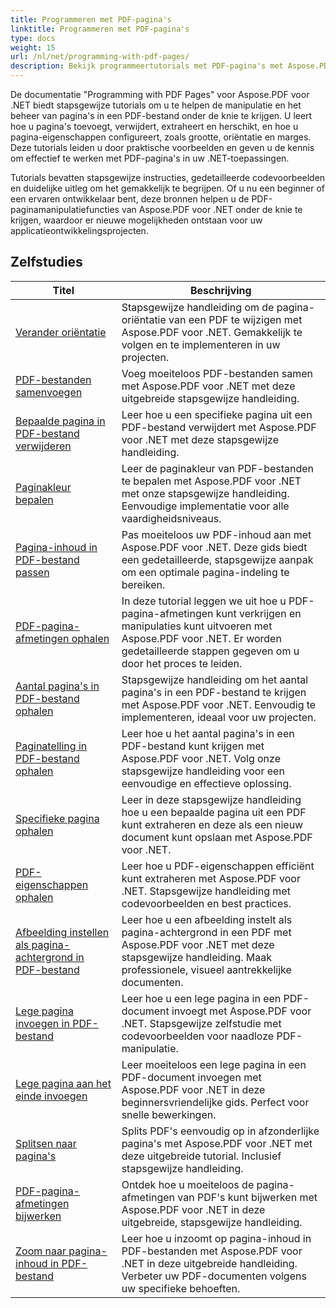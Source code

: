 ```yaml
---
title: Programmeren met PDF-pagina's
linktitle: Programmeren met PDF-pagina's
type: docs
weight: 15
url: /nl/net/programming-with-pdf-pages/
description: Bekijk programmeertutorials met PDF-pagina's met Aspose.PDF voor .NET. Leer hoe u de pagina's van PDF-bestanden kunt manipuleren en aanpassen.
---
```

De documentatie "Programming with PDF Pages" voor Aspose.PDF voor .NET biedt stapsgewijze tutorials om u te helpen de manipulatie en het beheer van pagina's in een PDF-bestand onder de knie te krijgen. U leert hoe u pagina's toevoegt, verwijdert, extraheert en herschikt, en hoe u pagina-eigenschappen configureert, zoals grootte, oriëntatie en marges. Deze tutorials leiden u door praktische voorbeelden en geven u de kennis om effectief te werken met PDF-pagina's in uw .NET-toepassingen.

Tutorials bevatten stapsgewijze instructies, gedetailleerde codevoorbeelden en duidelijke uitleg om het gemakkelijk te begrijpen. Of u nu een beginner of een ervaren ontwikkelaar bent, deze bronnen helpen u de PDF-paginamanipulatiefuncties van Aspose.PDF voor .NET onder de knie te krijgen, waardoor er nieuwe mogelijkheden ontstaan voor uw applicatieontwikkelingsprojecten.

## Zelfstudies
| Titel | Beschrijving |
| --- | --- | 
| [Verander oriëntatie](./change-orientation/) | Stapsgewijze handleiding om de pagina-oriëntatie van een PDF te wijzigen met Aspose.PDF voor .NET. Gemakkelijk te volgen en te implementeren in uw projecten. |  
| [PDF-bestanden samenvoegen](./concatenate-pdf-files/) | Voeg moeiteloos PDF-bestanden samen met Aspose.PDF voor .NET met deze uitgebreide stapsgewijze handleiding. |  
| [Bepaalde pagina in PDF-bestand verwijderen](./delete-particular-page/) | Leer hoe u een specifieke pagina uit een PDF-bestand verwijdert met Aspose.PDF voor .NET met deze stapsgewijze handleiding. |  
| [Paginakleur bepalen](./determine-page-color/) | Leer de paginakleur van PDF-bestanden te bepalen met Aspose.PDF voor .NET met onze stapsgewijze handleiding. Eenvoudige implementatie voor alle vaardigheidsniveaus. |  
| [Pagina-inhoud in PDF-bestand passen](./fit-page-contents/) | Pas moeiteloos uw PDF-inhoud aan met Aspose.PDF voor .NET. Deze gids biedt een gedetailleerde, stapsgewijze aanpak om een optimale pagina-indeling te bereiken. |  
| [PDF-pagina-afmetingen ophalen](./get-dimensions/) | In deze tutorial leggen we uit hoe u PDF-pagina-afmetingen kunt verkrijgen en manipulaties kunt uitvoeren met Aspose.PDF voor .NET. Er worden gedetailleerde stappen gegeven om u door het proces te leiden. |  
| [Aantal pagina's in PDF-bestand ophalen](./get-number-of-pages/) | Stapsgewijze handleiding om het aantal pagina's in een PDF-bestand te krijgen met Aspose.PDF voor .NET. Eenvoudig te implementeren, ideaal voor uw projecten. |  
| [Paginatelling in PDF-bestand ophalen](./get-page-count/) | Leer hoe u het aantal pagina's in een PDF-bestand kunt krijgen met Aspose.PDF voor .NET. Volg onze stapsgewijze handleiding voor een eenvoudige en effectieve oplossing. |  
| [Specifieke pagina ophalen](./get-particular-page/) | Leer in deze stapsgewijze handleiding hoe u een bepaalde pagina uit een PDF kunt extraheren en deze als een nieuw document kunt opslaan met Aspose.PDF voor .NET. |  
| [PDF-eigenschappen ophalen](./get-properties/) | Leer hoe u PDF-eigenschappen efficiënt kunt extraheren met Aspose.PDF voor .NET. Stapsgewijze handleiding met codevoorbeelden en best practices. |  
| [Afbeelding instellen als pagina-achtergrond in PDF-bestand](./image-as-background/) | Leer hoe u een afbeelding instelt als pagina-achtergrond in een PDF met Aspose.PDF voor .NET met deze stapsgewijze handleiding. Maak professionele, visueel aantrekkelijke documenten. |  
| [Lege pagina invoegen in PDF-bestand](./insert-empty-page/) | Leer hoe u een lege pagina in een PDF-document invoegt met Aspose.PDF voor .NET. Stapsgewijze zelfstudie met codevoorbeelden voor naadloze PDF-manipulatie. |  
| [Lege pagina aan het einde invoegen](./insert-empty-page-at-end/) | Leer moeiteloos een lege pagina in een PDF-document invoegen met Aspose.PDF voor .NET in deze beginnersvriendelijke gids. Perfect voor snelle bewerkingen. |  
| [Splitsen naar pagina's](./split-to-pages/) | Splits PDF's eenvoudig op in afzonderlijke pagina's met Aspose.PDF voor .NET met deze uitgebreide tutorial. Inclusief stapsgewijze handleiding. |  
| [PDF-pagina-afmetingen bijwerken](./update-dimensions/) | Ontdek hoe u moeiteloos de pagina-afmetingen van PDF's kunt bijwerken met Aspose.PDF voor .NET in deze uitgebreide, stapsgewijze handleiding. |  
| [Zoom naar pagina-inhoud in PDF-bestand](./zoom-to-page-contents/) | Leer hoe u inzoomt op pagina-inhoud in PDF-bestanden met Aspose.PDF voor .NET in deze uitgebreide handleiding. Verbeter uw PDF-documenten volgens uw specifieke behoeften. |  